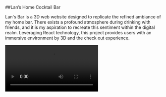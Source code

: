 ##Lan’s Home Cocktail  Bar

Lan's Bar is a 3D web website designed to replicate the refined ambiance of my home bar. There exists a profound atmosphere during drinking with friends, and it is my aspiration to recreate this sentiment within the digital realm. Leveraging React technology, this project provides users with an immersive environment by 3D and the check out experience.

<video src="https://github.com/yclanlan/Lan-s-Home-Cocktail-Bar/assets/97862198/e7d993f2-6c48-4196-a7d0-028d4bedcf4e"></video>
